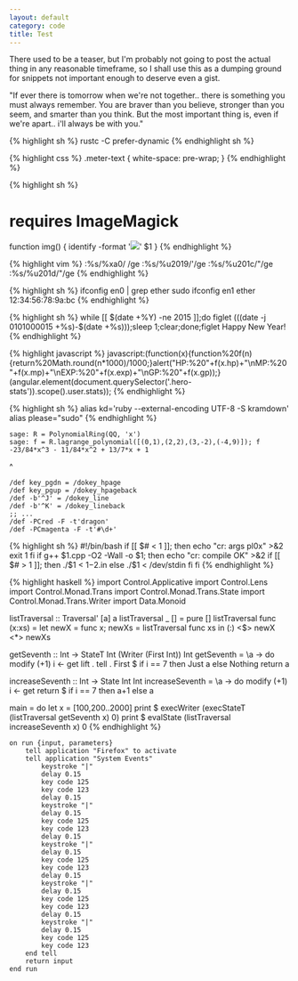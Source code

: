 ```yaml
---
layout: default
category: code
title: Test
---
```


There used to be a teaser, but I'm probably not going to post the actual thing in any reasonable timeframe, so I shall use this as a dumping ground for snippets not important enough to deserve even a gist.

"If ever there is tomorrow when we're not together.. there is something you must always remember. You are braver than you believe, stronger than you seem, and smarter than you think. But the most important thing is, even if we're apart.. i'll always be with you."

{% highlight sh %}
rustc -C prefer-dynamic
{% endhighlight sh %}

{% highlight css %}
.meter-text { white-space: pre-wrap; }
{% endhighlight %}

{% highlight sh %}
# requires ImageMagick
function img() {
    identify -format '<img src="%f" width="%w" height="%h" />' $1
}
{% endhighlight %}

{% highlight vim %}
:%s/\%xa0/ /ge
:%s/\%u2019/'/ge
:%s/\%u201c/"/ge
:%s/\%u201d/"/ge
{% endhighlight %}

{% highlight sh %}
ifconfig en0 | grep ether
sudo ifconfig en1 ether 12:34:56:78:9a:bc
{% endhighlight %}

{% highlight sh %}
while [[ $(date +%Y) -ne 2015 ]];do figlet $(($(date -j 0101000015 +%s)-$(date +%s)));sleep 1;clear;done;figlet Happy New Year!
{% endhighlight %}

{% highlight javascript %}
javascript:(function(x){function%20f(n){return%20Math.round(n*1000)/1000;}alert("HP:%20"+f(x.hp)+"\nMP:%20"+f(x.mp)+"\nEXP:%20"+f(x.exp)+"\nGP:%20"+f(x.gp));}(angular.element(document.querySelector('.hero-stats')).scope().user.stats));
{% endhighlight %}

{% highlight sh %}
alias kd='ruby --external-encoding UTF-8 -S kramdown'
alias please="sudo"
{% endhighlight %}

    sage: R = PolynomialRing(QQ, 'x')
    sage: f = R.lagrange_polynomial([(0,1),(2,2),(3,-2),(-4,9)]); f
    -23/84*x^3 - 11/84*x^2 + 13/7*x + 1

^

    /def key_pgdn = /dokey_hpage
    /def key_pgup = /dokey_hpageback
    /def -b'^J' = /dokey_line
    /def -b'^K' = /dokey_lineback
    ;; ...
    /def -PCred -F -t'dragon'
    /def -PCmagenta -F -t'#\d+'

{% highlight sh %}
#!/bin/bash
if [[ $# < 1 ]]; then
    echo "cr: args pl0x" >&2
    exit 1
fi
if g++ $1.cpp -O2 -Wall -o $1; then
    echo "cr: compile OK" >&2
    if [[ $# > 1 ]]; then
        ./$1 < $1-$2.in
    else
        ./$1 < /dev/stdin
    fi
fi
{% endhighlight %}

{% highlight haskell %}
import Control.Applicative
import Control.Lens
import Control.Monad.Trans
import Control.Monad.Trans.State
import Control.Monad.Trans.Writer
import Data.Monoid

listTraversal :: Traversal' [a] a
listTraversal _    []     = pure []
listTraversal func (x:xs) = let newX = func x; newXs = listTraversal func xs in (:) <$> newX <*> newXs

getSeventh :: Int -> StateT Int (Writer (First Int)) Int
getSeventh = \a -> do
    modify (+1)
    i <- get
    lift . tell . First $ if i == 7 then Just a else Nothing
    return a

increaseSeventh :: Int -> State Int Int
increaseSeventh = \a -> do
    modify (+1)
    i <- get
    return $ if i == 7 then a+1 else a

main = do
    let x = [100,200..2000]
    print $ execWriter (execStateT (listTraversal getSeventh x) 0)
    print $ evalState (listTraversal increaseSeventh x) 0
{% endhighlight %}

    on run {input, parameters}
        tell application "Firefox" to activate
        tell application "System Events"
            keystroke "|"
            delay 0.15
            key code 125
            key code 123
            delay 0.15
            keystroke "|"
            delay 0.15
            key code 125
            key code 123
            delay 0.15
            keystroke "|"
            delay 0.15
            key code 125
            key code 123
            delay 0.15
            keystroke "|"
            delay 0.15
            key code 125
            key code 123
            delay 0.15
            keystroke "|"
            delay 0.15
            key code 125
            key code 123
        end tell
        return input
    end run
